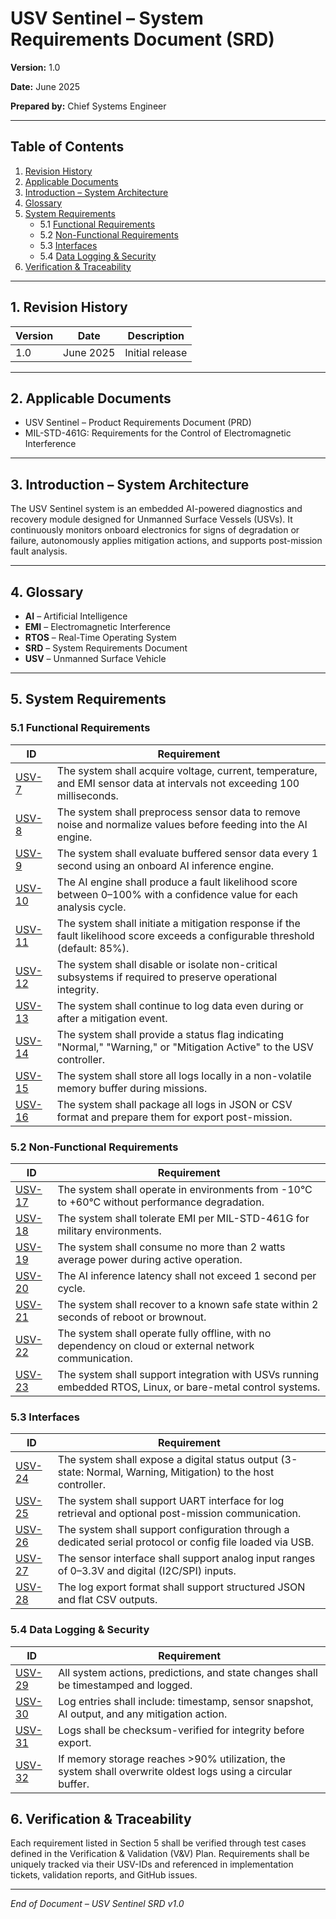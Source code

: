 # USV Sentinel – System Requirements Document (SRD)

**Version:** 1.0

**Date:** June 2025

**Prepared by:** Chief Systems Engineer

---

## Table of Contents

1. [Revision History](#1-revision-history)
2. [Applicable Documents](#2-applicable-documents)
3. [Introduction – System Architecture](#3-introduction--system-architecture)
4. [Glossary](#4-glossary)
5. [System Requirements](#5-system-requirements)  
   - 5.1 [Functional Requirements](#51-functional-requirements)  
   - 5.2 [Non-Functional Requirements](#52-non-functional-requirements)  
   - 5.3 [Interfaces](#53-interfaces)  
   - 5.4 [Data Logging & Security](#54-data-logging--security)
6. [Verification & Traceability](#6-verification--traceability)

---

## 1. Revision History

| Version | Date      | Description     |
| ------- | --------- | --------------- |
| 1.0     | June 2025 | Initial release |

---

## 2. Applicable Documents

* USV Sentinel – Product Requirements Document (PRD)
* MIL-STD-461G: Requirements for the Control of Electromagnetic Interference

---

## 3. Introduction – System Architecture

The USV Sentinel system is an embedded AI-powered diagnostics and recovery module designed for Unmanned Surface Vessels (USVs). It continuously monitors onboard electronics for signs of degradation or failure, autonomously applies mitigation actions, and supports post-mission fault analysis.

---

## 4. Glossary

* **AI** – Artificial Intelligence
* **EMI** – Electromagnetic Interference
* **RTOS** – Real-Time Operating System
* **SRD** – System Requirements Document
* **USV** – Unmanned Surface Vehicle

---

## 5. System Requirements

### 5.1 Functional Requirements

| **ID**                                                        | **Requirement**                                                                                                                |
| ------------------------------------------------------------- | ------------------------------------------------------------------------------------------------------------------------------ |
| [USV-7](https://github.com/Dark-Bors/usv-sentinel/issues/8)   | The system shall acquire voltage, current, temperature, and EMI sensor data at intervals not exceeding 100 milliseconds.       |
| [USV-8](https://github.com/Dark-Bors/usv-sentinel/issues/9)   | The system shall preprocess sensor data to remove noise and normalize values before feeding into the AI engine.                |
| [USV-9](https://github.com/Dark-Bors/usv-sentinel/issues/10)  | The system shall evaluate buffered sensor data every 1 second using an onboard AI inference engine.                            |
| [USV-10](https://github.com/Dark-Bors/usv-sentinel/issues/11) | The AI engine shall produce a fault likelihood score between 0–100% with a confidence value for each analysis cycle.           |
| [USV-11](https://github.com/Dark-Bors/usv-sentinel/issues/12) | The system shall initiate a mitigation response if the fault likelihood score exceeds a configurable threshold (default: 85%). |
| [USV-12](https://github.com/Dark-Bors/usv-sentinel/issues/13) | The system shall disable or isolate non-critical subsystems if required to preserve operational integrity.                     |
| [USV-13](https://github.com/Dark-Bors/usv-sentinel/issues/14) | The system shall continue to log data even during or after a mitigation event.                                                 |
| [USV-14](https://github.com/Dark-Bors/usv-sentinel/issues/15) | The system shall provide a status flag indicating "Normal," "Warning," or "Mitigation Active" to the USV controller.           |
| [USV-15](https://github.com/Dark-Bors/usv-sentinel/issues/16) | The system shall store all logs locally in a non-volatile memory buffer during missions.                                       |
| [USV-16](https://github.com/Dark-Bors/usv-sentinel/issues/17) | The system shall package all logs in JSON or CSV format and prepare them for export post-mission.                              |

### 5.2 Non-Functional Requirements

| **ID**                                                        | **Requirement**                                                                                             |
| ------------------------------------------------------------- | ----------------------------------------------------------------------------------------------------------- |
| [USV-17](https://github.com/Dark-Bors/usv-sentinel/issues/18) | The system shall operate in environments from -10°C to +60°C without performance degradation.               |
| [USV-18](https://github.com/Dark-Bors/usv-sentinel/issues/19) | The system shall tolerate EMI per MIL-STD-461G for military environments.                                   |
| [USV-19](https://github.com/Dark-Bors/usv-sentinel/issues/20) | The system shall consume no more than 2 watts average power during active operation.                        |
| [USV-20](https://github.com/Dark-Bors/usv-sentinel/issues/21) | The AI inference latency shall not exceed 1 second per cycle.                                               |
| [USV-21](https://github.com/Dark-Bors/usv-sentinel/issues/22) | The system shall recover to a known safe state within 2 seconds of reboot or brownout.                      |
| [USV-22](https://github.com/Dark-Bors/usv-sentinel/issues/23) | The system shall operate fully offline, with no dependency on cloud or external network communication.      |
| [USV-23](https://github.com/Dark-Bors/usv-sentinel/issues/24) | The system shall support integration with USVs running embedded RTOS, Linux, or bare-metal control systems. |

### 5.3 Interfaces

| **ID**                                                        | **Requirement**                                                                                                |
| ------------------------------------------------------------- | -------------------------------------------------------------------------------------------------------------- |
| [USV-24](https://github.com/Dark-Bors/usv-sentinel/issues/25) | The system shall expose a digital status output (3-state: Normal, Warning, Mitigation) to the host controller. |
| [USV-25](https://github.com/Dark-Bors/usv-sentinel/issues/26) | The system shall support UART interface for log retrieval and optional post-mission communication.             |
| [USV-26](https://github.com/Dark-Bors/usv-sentinel/issues/27) | The system shall support configuration through a dedicated serial protocol or config file loaded via USB.      |
| [USV-27](https://github.com/Dark-Bors/usv-sentinel/issues/28) | The sensor interface shall support analog input ranges of 0–3.3V and digital (I2C/SPI) inputs.                 |
| [USV-28](https://github.com/Dark-Bors/usv-sentinel/issues/29) | The log export format shall support structured JSON and flat CSV outputs.                                      |

### 5.4 Data Logging & Security

| **ID**                                                        | **Requirement**                                                                                             |
| ------------------------------------------------------------- | ----------------------------------------------------------------------------------------------------------- |
| [USV-29](https://github.com/Dark-Bors/usv-sentinel/issues/30) | All system actions, predictions, and state changes shall be timestamped and logged.                         |
| [USV-30](https://github.com/Dark-Bors/usv-sentinel/issues/31) | Log entries shall include: timestamp, sensor snapshot, AI output, and any mitigation action.                |
| [USV-31](https://github.com/Dark-Bors/usv-sentinel/issues/32) | Logs shall be checksum-verified for integrity before export.                                                |
| [USV-32](https://github.com/Dark-Bors/usv-sentinel/issues/33) | If memory storage reaches >90% utilization, the system shall overwrite oldest logs using a circular buffer. |




## 6. Verification & Traceability

Each requirement listed in Section 5 shall be verified through test cases defined in the Verification & Validation (V\&V) Plan. Requirements shall be uniquely tracked via their USV-IDs and referenced in implementation tickets, validation reports, and GitHub issues.

---

*End of Document – USV Sentinel SRD v1.0*

